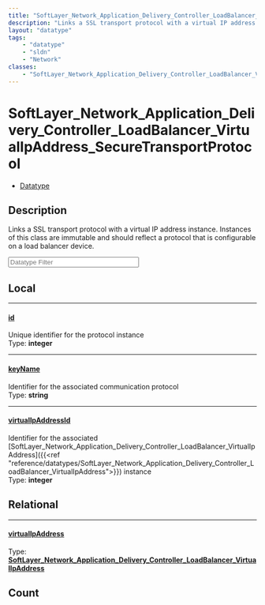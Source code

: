 ```yaml
---
title: "SoftLayer_Network_Application_Delivery_Controller_LoadBalancer_VirtualIpAddress_SecureTransportProtocol"
description: "Links a SSL transport protocol with a virtual IP address instance. Instances of this class are immutable and should refl... "
layout: "datatype"
tags:
    - "datatype"
    - "sldn"
    - "Network"
classes:
    - "SoftLayer_Network_Application_Delivery_Controller_LoadBalancer_VirtualIpAddress_SecureTransportProtocol"
---
```


# SoftLayer_Network_Application_Delivery_Controller_LoadBalancer_VirtualIpAddress_SecureTransportProtocol
<div id='service-datatype'>
    <ul id='sldn-reference-tabs'>
        <li id='datatype'> <a href='/reference/datatypes/SoftLayer_Network_Application_Delivery_Controller_LoadBalancer_VirtualIpAddress_SecureTransportProtocol' >Datatype</a></li>
    </ul>
</div>

## Description 


Links a SSL transport protocol with a virtual IP address instance. Instances of this class are immutable and should reflect a protocol that is configurable on a load balancer device. 





<!-- Filer BEGIN -->
<div class="view-filters">
        <div class="clearfix">
            <div class="search-input-box">
                <input placeholder="Datatype Filter" onkeyup="titleSearch(inputId='prop-input', divId='properties', elementClass='prop-row')" 
                    type="text" id="prop-input" value="" size="30" maxlength="128" class="form-text">
            </div>
        </div>
</div>
<!-- Filer END -->

<div id="properties" class="content">
<div id="localProperties" class="prop-content" >

## Local
<div class="prop-row">

-----
[id]: #id
#### [id]
Unique identifier for the protocol instance  
<span class="type-label">Type: </span>**integer**  



</div>
<div class="prop-row">

-----
[keyName]: #keyname
#### [keyName]
Identifier for the associated communication protocol  
<span class="type-label">Type: </span>**string**  



</div>
<div class="prop-row">

-----
[virtualIpAddressId]: #virtualipaddressid
#### [virtualIpAddressId]
Identifier for the associated [SoftLayer_Network_Application_Delivery_Controller_LoadBalancer_VirtualIpAddress]({{<ref "reference/datatypes/SoftLayer_Network_Application_Delivery_Controller_LoadBalancer_VirtualIpAddress">}}) instance   
<span class="type-label">Type: </span>**integer**  



</div>
</div>
<!-- LOCAL PROPERTY END -->

<div id="relationalProperties"  class="prop-content" >

## Relational
<div class="prop-row">

-----
[virtualIpAddress]: #virtualipaddress
#### [virtualIpAddress]
  
<span class="type-label">Type: </span>**<a href='/reference/datatypes/SoftLayer_Network_Application_Delivery_Controller_LoadBalancer_VirtualIpAddress'>SoftLayer_Network_Application_Delivery_Controller_LoadBalancer_VirtualIpAddress </a>**  



</div>

## Count
</div>


